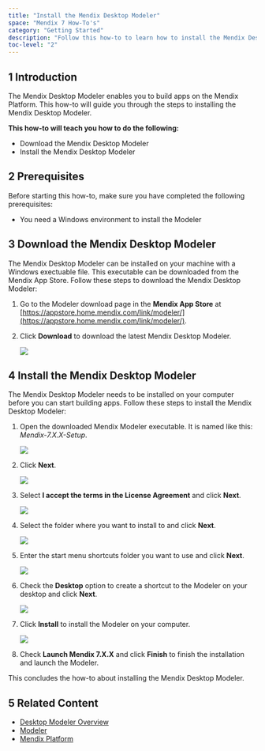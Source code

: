 ```yaml
---
title: "Install the Mendix Desktop Modeler"
space: "Mendix 7 How-To's"
category: "Getting Started"
description: "Follow this how-to to learn how to install the Mendix Desktop Modeler."
toc-level: "2"
---
```


## 1 Introduction

The Mendix Desktop Modeler enables you to build apps on the Mendix Platform. This how-to will guide you through the steps to installing the Mendix Desktop Modeler.

**This how-to will teach you how to do the following:**

* Download the Mendix Desktop Modeler
* Install the Mendix Desktop Modeler

## 2 Prerequisites

Before starting this how-to, make sure you have completed the following prerequisites:

* You need a Windows environment to install the Modeler

## 3 Download the Mendix Desktop Modeler

The Mendix Desktop Modeler can be installed on your machine with a Windows exectuable file. This executable can be downloaded from the Mendix App Store. Follow these steps to download the Mendix Desktop Modeler:

1. Go to the Modeler download page in the **Mendix App Store** at [https://appstore.home.mendix.com/link/modeler/](https://appstore.home.mendix.com/link/modeler/).
2. Click **Download** to download the latest Mendix Desktop Modeler.

   ![](attachments/install-the-mendix-desktop-modeler/mendix-modeler-1.jpg)

## 4 Install the Mendix Desktop Modeler

The Mendix Desktop Modeler needs to be installed on your computer before you can start building apps. Follow these steps to install the Mendix Desktop Modeler:

1. Open the downloaded Mendix Modeler executable. It is named like this: *Mendix-7.X.X-Setup*.
  
    ![](attachments/install-the-mendix-desktop-modeler/mendix-modeler-2.jpg)
  
2. Click **Next**.

    ![](attachments/install-the-mendix-desktop-modeler/mendix-modeler-3.jpg)
  
3. Select **I accept the terms in the License Agreement** and click **Next**.

    ![](attachments/install-the-mendix-desktop-modeler/mendix-modeler-4.jpg)
  
4. Select the folder where you want to install to and click **Next**.

    ![](attachments/install-the-mendix-desktop-modeler/mendix-modeler-5.jpg)
  
5. Enter the start menu shortcuts folder you want to use and click **Next**.

    ![](attachments/install-the-mendix-desktop-modeler/mendix-modeler-6.jpg)
  
6. Check the **Desktop** option to create a shortcut to the Modeler on your desktop and click **Next**.

    ![](attachments/install-the-mendix-desktop-modeler/mendix-modeler-7.jpg)
  
7. Click **Install** to install the Modeler on your computer.

    ![](attachments/install-the-mendix-desktop-modeler/mendix-modeler-9.jpg)
  
8. Check **Launch Mendix 7.X.X** and click **Finish** to finish the installation and launch the Modeler.

This concludes the how-to about installing the Mendix Desktop Modeler.

## 5 Related Content

* [Desktop Modeler Overview](https://docs.mendix.com/refguide/desktop-modeler)
* [Modeler](https://docs.mendix.com/refguide/modeler)
* [Mendix Platform](https://docs.mendix.com/refguide/app-platform)
